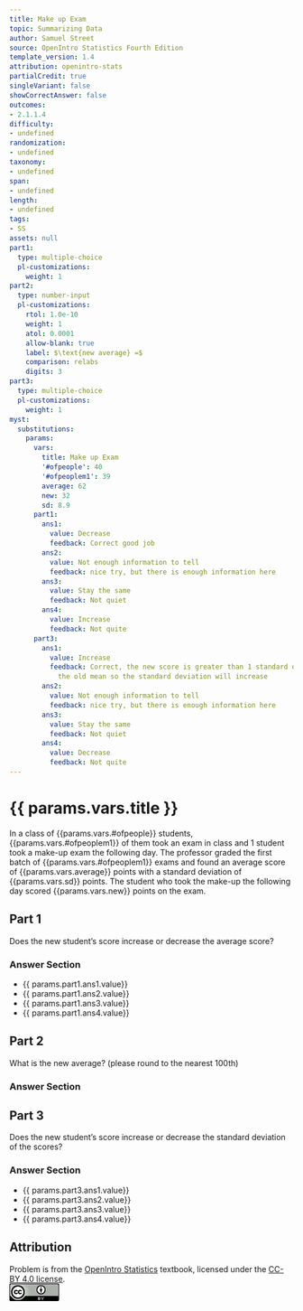 ```yaml
---
title: Make up Exam
topic: Summarizing Data
author: Samuel Street
source: OpenIntro Statistics Fourth Edition
template_version: 1.4
attribution: openintro-stats
partialCredit: true
singleVariant: false
showCorrectAnswer: false
outcomes:
- 2.1.1.4
difficulty:
- undefined
randomization:
- undefined
taxonomy:
- undefined
span:
- undefined
length:
- undefined
tags:
- SS
assets: null
part1:
  type: multiple-choice
  pl-customizations:
    weight: 1
part2:
  type: number-input
  pl-customizations:
    rtol: 1.0e-10
    weight: 1
    atol: 0.0001
    allow-blank: true
    label: $\text{new average} =$
    comparison: relabs
    digits: 3
part3:
  type: multiple-choice
  pl-customizations:
    weight: 1
myst:
  substitutions:
    params:
      vars:
        title: Make up Exam
        '#ofpeople': 40
        '#ofpeoplem1': 39
        average: 62
        new: 32
        sd: 8.9
      part1:
        ans1:
          value: Decrease
          feedback: Correct good job
        ans2:
          value: Not enough information to tell
          feedback: nice try, but there is enough information here
        ans3:
          value: Stay the same
          feedback: Not quiet
        ans4:
          value: Increase
          feedback: Not quite
      part3:
        ans1:
          value: Increase
          feedback: Correct, the new score is greater than 1 standard deviation from
            the old mean so the standard deviation will increase
        ans2:
          value: Not enough information to tell
          feedback: nice try, but there is enough information here
        ans3:
          value: Stay the same
          feedback: Not quiet
        ans4:
          value: Decrease
          feedback: Not quite
---
```

# {{ params.vars.title }}
In a class of {{params.vars.#ofpeople}} students, {{params.vars.#ofpeoplem1}} of them took an exam in class and 1 student took a make-up exam the following day.
The professor graded the first batch of {{params.vars.#ofpeoplem1}} exams and found an average score of {{params.vars.average}} points with a standard deviation of {{params.vars.sd}} points.
The student who took the make-up the following day scored {{params.vars.new}} points on the exam.

## Part 1

Does the new student’s score increase or decrease the average score?

### Answer Section

- {{ params.part1.ans1.value}}
- {{ params.part1.ans2.value}}
- {{ params.part1.ans3.value}}
- {{ params.part1.ans4.value}}

## Part 2

What is the new average? (please round to the nearest 100th)

### Answer Section

## Part 3

Does the new student’s score increase or decrease the standard deviation of the scores?

### Answer Section

- {{ params.part3.ans1.value}}
- {{ params.part3.ans2.value}}
- {{ params.part3.ans3.value}}
- {{ params.part3.ans4.value}}

## Attribution

Problem is from the [OpenIntro Statistics](https://openintro.org/book/os/) textbook, licensed under the [CC-BY 4.0 license](https://creativecommons.org/licenses/by/4.0/).<br>![Image representing the Creative Commons 4.0 BY license.](https://raw.githubusercontent.com/firasm/bits/master/by.png)